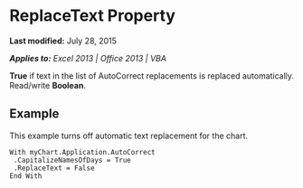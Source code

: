 
# ReplaceText Property

 **Last modified:** July 28, 2015

 _**Applies to:** Excel 2013 | Office 2013 | VBA_

 **True** if text in the list of AutoCorrect replacements is replaced automatically. Read/write **Boolean**.


## Example

This example turns off automatic text replacement for the chart.


```
With myChart.Application.AutoCorrect 
 .CapitalizeNamesOfDays = True 
 .ReplaceText = False 
End With
```

